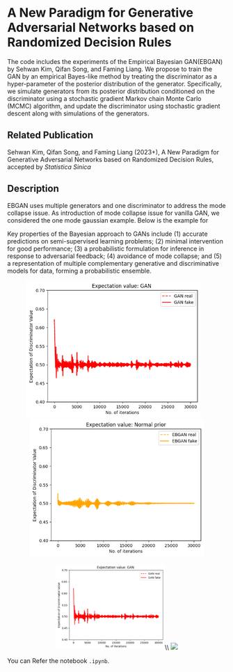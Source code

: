 A New Paradigm for Generative Adversarial Networks based on Randomized Decision Rules
===============

The code includes the experiments of the Empirical Bayesian GAN(EBGAN) by Sehwan Kim, Qifan Song, and Faming Liang. We propose to train the GAN by an empirical Bayes-like method by treating the discriminator as a hyper-parameter of the posterior distribution of the generator. Specifically, we simulate generators from its posterior distribution conditioned on the discriminator using a stochastic gradient Markov chain Monte Carlo (MCMC) algorithm, and update the discriminator using stochastic gradient descent along with simulations of the generators. 

## Related Publication

Sehwan Kim, Qifan Song, and Faming Liang (2023+), A New Paradigm for Generative Adversarial Networks based on Randomized Decision Rules, accepted by *Statistica Sinica*

## Description

EBGAN uses multiple generators and one discriminator to address the mode collapse issue. As introduction of mode collapse issue for vanilla GAN, we considered the one mode gaussian example. Below is the example for  

Key properties of the Bayesian approach to GANs include (1) accurate predictions on semi-supervised learning problems; (2) minimal intervention for good performance; (3) a probabilistic formulation for inference in response to adversarial feedback; (4) avoidance of mode collapse; and (5) a representation of multiple complementary generative and discriminative models for data, forming a probabilistic ensemble.

<p align="center">
    <img src="img/Nash_convergence_GAN.png" width=400>&nbsp;&nbsp;&nbsp;&nbsp; 
    <img src="img/Nash_convergence_EBGAN.png" width=400> 
</p>


<p align="center">
    <img src="img/Nash_convergence_GAN.png" width=250>\\
    <img src="img/Nash_convergence_EBGAN." width=250>
</p>


You can Refer the notebook `.ipynb`.

